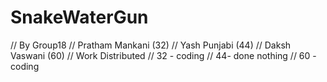 # SnakeWaterGun
// By Group18
// Pratham Mankani (32)
// Yash Punjabi (44)
// Daksh Vaswani (60)
// Work Distributed
// 32 - coding
// 44- done nothing
// 60 - coding
